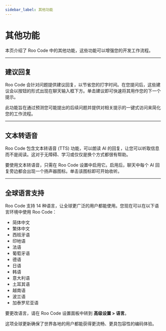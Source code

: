 ```yaml
---
sidebar_label: 其他功能
---
```



# 其他功能

本页介绍了 Roo Code 中的其他功能，这些功能可以增强您的开发工作流程。

---

## 建议回复

Roo Code 会针对问题提供建议回复，以节省您的打字时间。在您提问后，这些建议会以按钮的形式出现在聊天输入框下方。单击建议即可快速将其用作您的下一个提示。

此功能旨在通过预测您可能提出的后续问题并提供对相关提示的一键式访问来简化您的工作流程。

---

## 文本转语音

Roo Code 包含文本转语音 (TTS) 功能，可以朗读 AI 的回复，让您可以听取信息而不是阅读。这对于无障碍、学习或仅仅是换个方式都很有帮助。

要使用文本转语音，只需在 Roo Code 设置中启用它。启用后，聊天中每个 AI 回复旁边都会出现一个扬声器图标。单击该图标即可开始收听。

---

## 全球语言支持

Roo Code 支持 14 种语言，让全球更广泛的用户都能使用。您现在可以在以下语言环境中使用 Roo Code：

- 简体中文
- 繁体中文
- 西班牙语
- 印地语
- 法语
- 葡萄牙语
- 德语
- 日语
- 韩语
- 意大利语
- 土耳其语
- 越南语
- 波兰语
- 加泰罗尼亚语

要更改语言，请在 Roo Code 设置面板中转到 **高级设置 > 语言**。

这项全球更新确保了世界各地的用户都能获得更流畅、更具包容性的编码体验。

